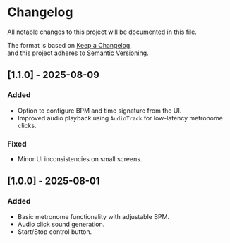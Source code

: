 # Changelog
All notable changes to this project will be documented in this file.

The format is based on [Keep a Changelog](https://keepachangelog.com/en/1.1.0/),  
and this project adheres to [Semantic Versioning](https://semver.org/spec/v2.0.0.html).

## [1.1.0] - 2025-08-09
### Added
- Option to configure BPM and time signature from the UI.
- Improved audio playback using `AudioTrack` for low-latency metronome clicks.

### Fixed
- Minor UI inconsistencies on small screens.

## [1.0.0] - 2025-08-01
### Added
- Basic metronome functionality with adjustable BPM.
- Audio click sound generation.
- Start/Stop control button.